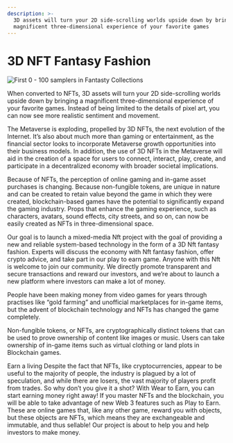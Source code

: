 ```yaml
---
description: >-
  3D assets will turn your 2D side-scrolling worlds upside down by bringing a
  magnificent three-dimensional experience of your favorite games
---
```


# 3D NFT Fantasy Fashion

![First 0 - 100 samplers in Fantasty Collections](<../.gitbook/assets/f-nft 0 - 100.gif>)

When converted to NFTs, 3D assets will turn your 2D side-scrolling worlds upside down by bringing a magnificent three-dimensional experience of your favorite games. Instead of being limited to the details of pixel art, you can now see more realistic sentiment and movement.&#x20;

The Metaverse is exploding, propelled by 3D NFTs, the next evolution of the Internet. It’s also about much more than gaming or entertainment, as the financial sector looks to incorporate Metaverse growth opportunities into their business models. In addition, the use of 3D NFTs in the Metaverse will aid in the creation of a space for users to connect, interact, play, create, and participate in a decentralized economy with broader societal implications.&#x20;

Because of NFTs, the perception of online gaming and in-game asset purchases is changing. Because non-fungible tokens, are unique in nature and can be created to retain value beyond the game in which they were created, blockchain-based games have the potential to significantly expand the gaming industry. Props that enhance the gaming experience, such as characters, avatars, sound effects, city streets, and so on, can now be easily created as NFTs in three-dimensional space.&#x20;

Our goal is to launch a mixed-media Nft project with the goal of providing a new and reliable system-based technology in the form of a 3D Nft fantasy fashion. Experts will discuss the economy with Nft fantasy fashion, offer crypto advice, and take part in our play to earn game. Anyone with this Nft is welcome to join our community. We directly promote transparent and secure transactions and reward our investors, and we’re about to launch a new platform where investors can make a lot of money.&#x20;

People have been making money from video games for years through practises like “gold farming” and unofficial marketplaces for in-game items, but the advent of blockchain technology and NFTs has changed the game completely.&#x20;

Non-fungible tokens, or NFTs, are cryptographically distinct tokens that can be used to prove ownership of content like images or music. Users can take ownership of in-game items such as virtual clothing or land plots in Blockchain games.&#x20;

Earn a living Despite the fact that NFTs, like cryptocurrencies, appear to be useful to the majority of people, the industry is plagued by a lot of speculation, and while there are losers, the vast majority of players profit from trades. So why don’t you give it a shot? With Wear to Earn, you can start earning money right away! If you master NFTs and the blockchain, you will be able to take advantage of new Web 3 features such as Play to Earn. These are online games that, like any other game, reward you with objects, but these objects are NFTs, which means they are exchangeable and immutable, and thus sellable! Our project is about to help you and help investors to make money.
